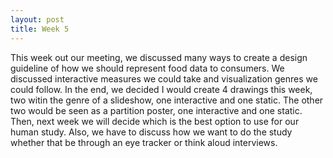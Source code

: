```yaml
---
layout: post
title: Week 5
---
```


This week out our meeting, we discussed many ways to create a design guideline of how we should represent food data to consumers. We discussed interactive measures we could take and visualization genres we could follow. In the end, we decided I would create 4 drawings this week, two witin the genre of a slideshow, one interactive and one static. The other two would be seen as a partition poster, one interactive and one static. Then, next week we will decide which is the best option to use for our human study. Also, we have to discuss how we want to do the study whether that be through an eye tracker or think aloud interviews. 
